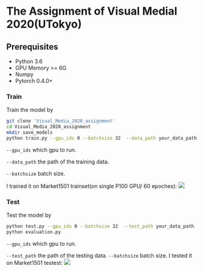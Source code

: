 The Assignment of Visual Medial 2020(UTokyo)
===========

## Prerequisites

- Python 3.6
- GPU Memory >= 6G
- Numpy
- Pytorch 0.4.0+

### Train
Train the model by
```bash
git clone 'Visual_Media_2020_assignment'
cd Visual_Media_2020_assignment
mkdir save_models
python train.py --gpu_ids 0 --batchsize 32  --data_path your_data_path
```
`--gpu_ids` which gpu to run.

`--data_path` the path of the training data.

`--batchsize` batch size.

I trained it on Market1501 trainset(on single P100 GPU/ 60 epoches):
![](https://github.com/layumi/Person_reID_baseline_pytorch/blob/master/show.png)

### Test
Test the model by
```bash
python test.py --gpu_ids 0 --batchsize 32  --test_path your_data_path
python evaluation.py
```
`--gpu_ids` which gpu to run.

`--test_path` the path of the testing data.
`--batchsize` batch size.
I tested it on Market1501 testest:
![](https://github.com/layumi/Person_reID_baseline_pytorch/blob/master/show.png)

